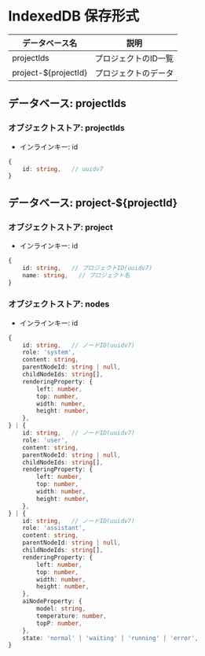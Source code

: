 # IndexedDB 保存形式

| データベース名 | 説明 |
| ------------ | ---- |
| projectIds | プロジェクトのID一覧 |
| project-${projectId} | プロジェクトのデータ |

## データベース: projectIds

### オブジェクトストア: projectIds

- インラインキー: id

```ts
{
    id: string,   // uuidv7
}
```

## データベース: project-${projectId}

### オブジェクトストア: project

- インラインキー: id

```ts
{
    id: string,   // プロジェクトID(uuidv7)
    name: string,   // プロジェクト名
}
```

### オブジェクトストア: nodes

- インラインキー: id

```ts
{
    id: string,   // ノードID(uuidv7)
    role: 'system',
    content: string,
    parentNodeId: string | null,
    childNodeIds: string[],
    renderingProperty: {
        left: number,
        top: number,
        width: number,
        height: number,
    },
} | {
    id: string,   // ノードID(uuidv7)
    role: 'user',
    content: string,
    parentNodeId: string | null,
    childNodeIds: string[],
    renderingProperty: {
        left: number,
        top: number,
        width: number,
        height: number,
    },
} | {
    id: string,   // ノードID(uuidv7)
    role: 'assistant',
    content: string,
    parentNodeId: string | null,
    childNodeIds: string[],
    renderingProperty: {
        left: number,
        top: number,
        width: number,
        height: number,
    },
    aiNodeProperty: {
        model: string,
        temperature: number,
        topP: number,
    },
    state: 'normal' | 'waiting' | 'running' | 'error',
}
```
